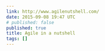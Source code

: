 ```yaml
---
link: http://www.agilenutshell.com/
date: 2015-09-08 19:47 UTC
# published: false
published: true
title: Agile in a nutshell
tags: []
---
```



